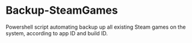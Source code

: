 # Backup-SteamGames
Powershell script automating backup up all existing Steam games on the system, according to app ID and build ID.
